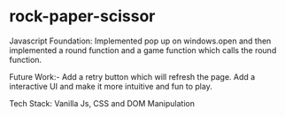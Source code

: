 # rock-paper-scissor

Javascript Foundation:
Implemented pop up on windows.open and then implemented a round function and a game function which calls the round function.

Future Work:-
Add a retry button which will refresh the page.
Add a interactive UI and make it more intuitive and fun to play.

Tech Stack: Vanilla Js, CSS and DOM Manipulation
